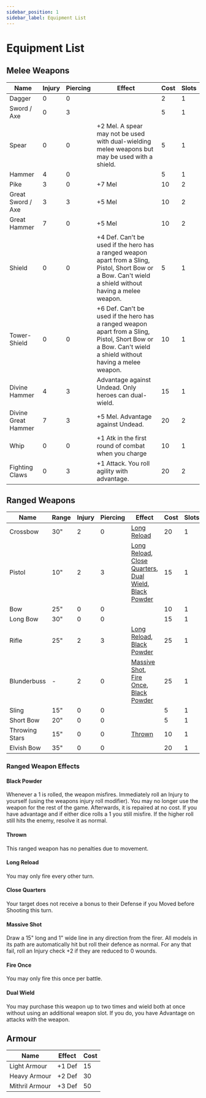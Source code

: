 ```yaml
---
sidebar_position: 1
sidebar_label: Equipment List
---
```

# Equipment List

## Melee Weapons 
| Name | Injury | Piercing | Effect | Cost | Slots |
| ---- | ------ | -------- | ------ | ---- | ----- |
| Dagger | 0 |0 | | 2 | 1 |
| Sword / Axe | 0 |3 | | 5 | 1 |
| Spear | 0 |0 |+2 Mel. A spear may not be used with dual-wielding melee weapons but may be used with a shield. | 5 | 1 |
| Hammer | 4 |0 | | 5 | 1 |
| Pike | 3 |0 |+7 Mel | 10 | 2 |
| Great Sword / Axe | 3 |3 |+5 Mel | 10 | 2 |
| Great Hammer | 7 |0 |+5 Mel | 10 | 2 |
| Shield | 0 |0 |+4 Def. Can't be used if the hero has a ranged weapon apart from a Sling, Pistol, Short Bow or a Bow. Can't wield a shield without having a melee weapon. | 5 | 1 |
| Tower-Shield | 0 |0 |+6 Def. Can't be used if the hero has a ranged weapon apart from a Sling, Pistol, Short Bow or a Bow. Can't wield a shield without having a melee weapon. | 10 | 1 |
| Divine Hammer | 4 |3 |Advantage against Undead. Only heroes can dual-wield. | 15 | 1 |
| Divine Great Hammer | 7 |3 |+5 Mel. Advantage against Undead. | 20 | 2 |
| Whip | 0 |0 |+1 Atk in the first round of combat when you charge | 10 | 1 |
| Fighting Claws | 0 |3 |+1 Attack. You roll agility with advantage. | 20 | 2 |

## Ranged Weapons 
| Name | Range | Injury | Piercing | Effect | Cost | Slots |
| ---- | ----- | ------ | -------- | ------ | ---- | ----- |
| Crossbow | 30" | 2 | 0 | [Long Reload](#long-reload) | 20 | 1 |
| Pistol | 10" | 2 | 3 | [Long Reload](#long-reload), [Close Quarters](#close-quarters), [Dual Wield](#dual-wield), [Black Powder](#black-powder) | 15 | 1 |
| Bow | 25" | 0 | 0 | [](#) | 10 | 1 |
| Long Bow | 30" | 0 | 0 | [](#) | 15 | 1 |
| Rifle | 25" | 2 | 3 | [Long Reload](#long-reload), [Black Powder](#black-powder) | 25 | 1 |
| Blunderbuss | - | 2 | 0 | [Massive Shot](#massive-shot), [Fire Once](#fire-once), [Black Powder](#black-powder) | 25 | 1 |
| Sling | 15" | 0 | 0 | [](#) | 5 | 1 |
| Short Bow | 20" | 0 | 0 | [](#) | 5 | 1 |
| Throwing Stars | 15" | 0 | 0 | [Thrown](#thrown) | 10 | 1 |
| Elvish Bow | 35" | 0 | 0 | [](#) | 20 | 1 |

### Ranged Weapon Effects 
#### Black Powder 
Whenever a 1 is rolled, the weapon misfires. Immediately roll an Injury to yourself (using the weapons injury roll modifier). You may no longer use the weapon for the rest of the game. Afterwards, it is repaired at no cost. If you have advantage and if either dice rolls a 1 you still misfire. If the higher roll still hits the enemy, resolve it as normal.
#### Thrown 
This ranged weapon has no penalties due to movement.
#### Long Reload 
You may only fire every other turn.
#### Close Quarters 
Your target does not receive a bonus to their Defense if you Moved before Shooting this turn.
#### Massive Shot 
Draw a 15" long and 1" wide line in any direction from the firer.
All models in its path are automatically hit but roll their defence as normal.
For any that fail, roll an Injury check +2 if they are reduced to 0 wounds.
#### Fire Once 
You may only fire this once per battle.
#### Dual Wield 
You may purchase this weapon up to two times and wield both at once without using an additional weapon slot. If you do, you have Advantage on attacks with the weapon.

## Armour 
| Name | Effect | Cost |
| ---- | ------ | ---- |
| Light Armour | +1 Def | 15 |
| Heavy Armour | +2 Def | 30 |
| Mithril Armour | +3 Def | 50 |
